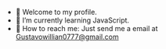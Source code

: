 - 👋 Welcome to my profile.
- 🌱 I’m currently learning JavaScript.
- 🤔 How to reach me: Just send me a email at Gustavowillian0777@gmail.com
